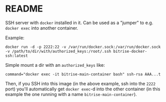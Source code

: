 # README

SSH server with `docker` installed in it. Can be used as a "jumper" to e.g. `docker exec` into another container.

Example:

```
docker run -d -p 2222:22 -v /var/run/docker.sock:/var/run/docker.sock -v /path/to/dir/with/authorized_keys:/root/.ssh bitrise-docker-ssh:latest
```

Simple mount a dir with an `authorized_keys` like:

```
command="docker exec -it bitrise-main-container bash" ssh-rsa AAA...t
```

Then, if you SSH into this image (in the above example, ssh into the `2222` port) you'll automatically get `docker exec`-d into
the other container (in this example the one running with a name `bitrise-main-container`).
